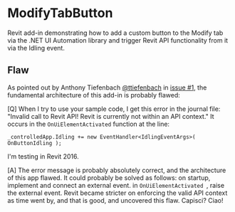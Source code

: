 ModifyTabButton
===============

Revit add-in demonstrating how to add a custom button to the Modify tab via the .NET UI Automation library and trigger Revit API functionality from it via the Idling event.

## Flaw

As pointed out by Anthony Tiefenbach [@ttiefenbach](https://github.com/ttiefenbach) 
in [issue #1](https://github.com/jeremytammik/ModifyTabButton/issues/1), the fundamental architecture of this add-in is probably flawed:

[Q] When I try to use your sample code, I get this error in the journal file: "Invalid call to Revit API! Revit is currently not within an API context."  It occurs in the `OnUiElementActivated` function at the line:
```
_controlledApp.Idling += new EventHandler<IdlingEventArgs>( OnButtonIdling );
```
I'm testing in Revit 2016.

[A] The error message is probably absolutely correct, and the architecture of this app flawed. It could probably be solved as follows: on startup, implement and connect an external event. in `OnUiElementActivated `, raise the external event. Revit became stricter on enforcing the valid API context as time went by, and that is good, and uncovered this flaw. Capisci? Ciao!

